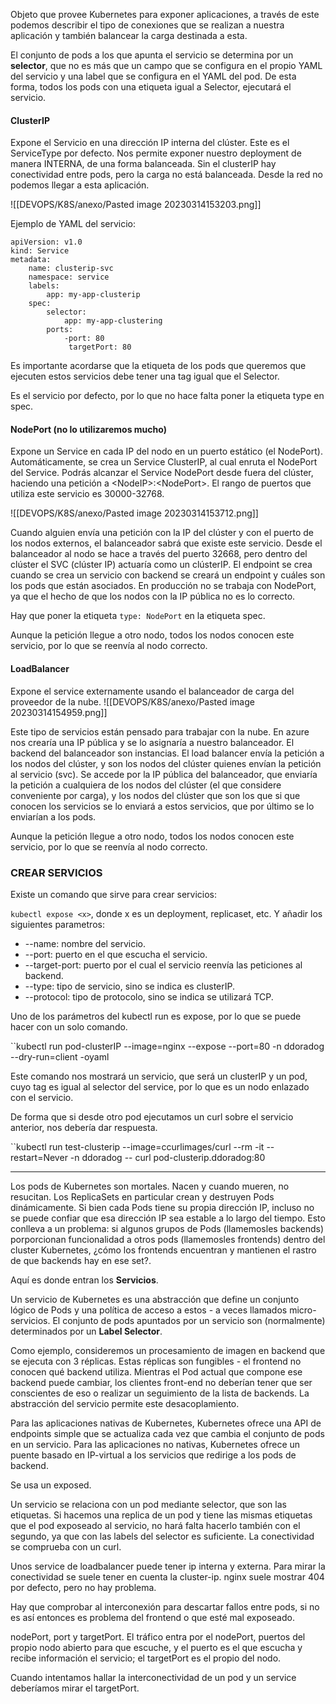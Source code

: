 
Objeto que provee Kubernetes para exponer aplicaciones, a través de este podemos describir el tipo de conexiones que se realizan a nuestra aplicación y también balancear la carga destinada a esta. 

El conjunto de pods a los que apunta el servicio se determina por un **selector**, que no es más que un campo que se configura en el propio YAML del servicio y una label que se configura en el YAML del pod. De esta forma, todos los pods con una etiqueta igual a Selector, ejecutará el servicio. 


#### ClusterIP
Expone el Servicio en una dirección IP interna del clúster. Este es el ServiceType por defecto. 
Nos permite exponer nuestro deployment de manera INTERNA, de una forma balanceada. Sin el clusterIP hay conectividad entre pods, pero la carga no está balanceada. Desde la red no podemos llegar a esta aplicación. 

![[DEVOPS/K8S/anexo/Pasted image 20230314153203.png]]

Ejemplo de YAML del servicio:

```
apiVersion: v1.0
kind: Service
metadata:
	name: clusterip-svc
	namespace: service
	labels:
		app: my-app-clusterip
	spec:
		selector:
			app: my-app-clustering
		ports:
			-port: 80
			 targetPort: 80
```

Es importante acordarse que la etiqueta de los pods que queremos que ejecuten estos servicios debe tener una tag igual que el Selector. 

Es el servicio por defecto, por lo que no hace falta poner la etiqueta type en spec. 


#### NodePort (no lo utilizaremos mucho)

Expone un Service en cada IP del nodo en un puerto estático (el NodePort). Automáticamente, se crea un Service ClusterIP, al cual enruta el NodePort del Service. Podrás alcanzar el Service NodePort desde fuera del clúster, haciendo una petición a \<NodeIP\>:\<NodePort\>. El rango de puertos que utiliza este servicio es 30000-32768. 

![[DEVOPS/K8S/anexo/Pasted image 20230314153712.png]]

Cuando alguien envía una petición con la IP del clúster y con el puerto de los nodos externos, el balanceador sabrá que existe este servicio. Desde el balanceador al nodo se hace a través del puerto 32668, pero dentro del clúster el SVC (clúster IP) actuaría como un clústerIP. 
El endpoint se crea cuando se crea un servicio con backend se creará un endpoint y cuáles son los pods que están asociados.
En producción no se trabaja con NodePort, ya que el hecho de que los nodos con la IP pública no es lo correcto.

Hay que poner la etiqueta ``type: NodePort`` en la etiqueta spec. 

Aunque la petición llegue a otro nodo, todos los nodos conocen este servicio, por lo que se reenvía al nodo correcto.


#### LoadBalancer

Expone el service externamente usando el balanceador de carga del proveedor de la nube. 
![[DEVOPS/K8S/anexo/Pasted image 20230314154959.png]]


Este tipo de servicios están pensado para trabajar con la nube. En azure nos crearía una IP pública y se lo asignaría a nuestro balanceador. El backend del balanceador son instancias. El load balancer envía la petición a los nodos del clúster, y son los nodos del clúster quienes envían la petición al servicio (svc). Se accede por la IP pública del balanceador, que enviaría la petición a cualquiera de los nodos del clúster (el que considere conveniente por carga), y los nodos del clúster que son los que si que conocen los servicios se lo enviará a estos servicios, que por último se lo enviarían a los pods. 

Aunque la petición llegue a otro nodo, todos los nodos conocen este servicio, por lo que se reenvía al nodo correcto.


### CREAR SERVICIOS

Existe un comando que sirve para crear servicios:

``kubectl expose <x>``, donde x es un deployment, replicaset, etc. 
Y añadir los siguientes parametros: 

- --name: nombre del servicio.
- --port: puerto en el que escucha el servicio.
- --target-port: puerto por el cual el servicio reenvía las peticiones al backend.
- --type: tipo de servicio, sino se indica es clusterIP.
- --protocol: tipo de protocolo, sino se indica se utilizará TCP. 

Uno de los parámetros del kubectl run es expose, por lo que se puede hacer con un solo comando. 

``kubectl run pod-clusterIP --image=nginx --expose --port=80 -n ddoradog --dry-run=client -oyaml

Este comando nos mostrará un servicio, que será un clusterIP y un pod, cuyo tag es igual al selector del service, por lo que es un nodo enlazado con el servicio.

De forma que si desde otro pod ejecutamos un curl sobre el servicio anterior, nos debería dar respuesta. 

``kubectl run test-clusterip --image=ccurlimages/curl --rm -it --restart=Never -n ddoradog -- curl pod-clusterip.ddoradog:80


---

Los pods de Kubernetes son mortales. Nacen y cuando mueren, no resucitan. Los ReplicaSets en particular crean y destruyen Pods dinámicamente. Si bien cada Pods tiene su propia dirección IP, incluso no se puede confiar que esa dirección IP sea estable a lo largo del tiempo. Esto conlleva a un problema: si algunos grupos de Pods (llamemosles backends) porporcionan funcionalidad a otros pods (llamemosles frontends) dentro del cluster Kubernetes, ¿cómo los frontends encuentran y mantienen el rastro de que backends hay en ese set?.

Aquí es donde entran los **Servicios**.

Un servicio de Kubernetes es una abstracción que define un conjunto lógico de Pods y una política de acceso a estos - a veces llamados micro-servicios. El conjunto de pods apuntados por un servicio son (normalmente) determinados por un **Label Selector**.

Como ejemplo, consideremos un procesamiento de imagen en backend que se ejecuta con 3 réplicas. Estas réplicas son fungibles - el frontend no conocen qué backend utiliza. Mientras el Pod actual que compone ese backend puede cambiar, los clientes front-end no deberían tener que ser conscientes de eso o realizar un seguimiento de la lista de backends. La abstracción del servicio permite este desacoplamiento. 

Para las aplicaciones nativas de Kubernetes, Kubernetes ofrece una API de endpoints simple que se actualiza cada vez que cambia el conjunto de pods en un servicio. Para las aplicaciones no nativas, Kubernetes ofrece un puente basado en IP-virtual a los servicios que redirige a los pods de backend. 

Se usa un exposed. 

Un servicio se relaciona con un pod mediante selector, que son las etiquetas. Si hacemos una replica de un pod y tiene las mismas etiquetas que el pod exposeado al servicio, no hará falta hacerlo también con el segundo, ya que con las labels del selector es suficiente. 
La conectividad se comprueba con un curl. 

Unos service de loadbalancer puede tener ip interna y externa. Para mirar la conectividad se suele tener en cuenta la cluster-ip. nginx suele mostrar 404 por defecto, pero no hay problema. 

Hay que comprobar al interconexión para descartar fallos entre pods, si no es así entonces es problema del frontend o que esté mal exposeado.

nodePort, port y targetPort. 
El tráfico entra por el nodePort, puertos del propio nodo abierto para que escuche, y el puerto es el que escucha y recibe información el servicio; el targetPort es el propio del nodo. 

Cuando intentamos hallar la interconectividad de un pod y un service deberíamos mirar el targetPort.  
